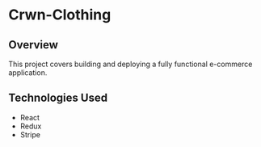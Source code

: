 # Crwn-Clothing
## Overview
This project covers building and deploying a fully functional e-commerce application.
## Technologies Used
- React
- Redux
- Stripe